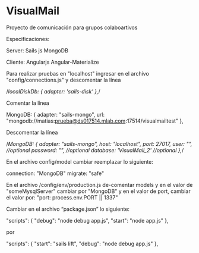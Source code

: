 # VisualMail

Proyecto de comunicación para grupos colaboartivos

Especificaciones:

Server:
Sails js
MongoDB

Cliente:
Angularjs
Angular-Materialize

Para realizar pruebas en "localhost" ingresar en el archivo "config/connections.js" y descomentar la línea
  
 /*localDiskDb: { 
   adapter: 'sails-disk'
 },*/

Comentar la línea

  MongoDB: { 
    adapter: "sails-mongo", 
    url: "mongodb://matias:prueba@ds017514.mlab.com:17514/visualmailtest"
  },

 Descomentar la línea 

   /*MongoDB: {
    adapter: "sails-mongo",
    host: "localhost",
    port: 27017,
    user: "", //optional
    password: "", //optional
    database: 'VisualMail_2' //optional
  },*/


En el archivo config/model cambiar reemplazar lo siguiente:

connection: "MongoDB"
migrate: "safe"

En el archivo /config/env/production.js de-comentar models y en el valor de "someMysqlServer" cambiar por "MongoDB" y en el valor de port, cambiar el valor por: "port: process.env.PORT || 1337"

Cambiar en el archivo “package.json” lo siguiente:

"scripts": {
  "debug": "node debug app.js",
  "start": "node app.js"
},

por

"scripts": {
  "start": "sails lift",
  "debug": "node debug app.js"
},
